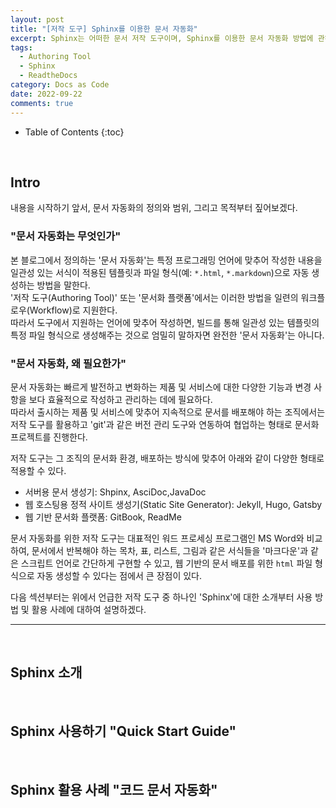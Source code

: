 ```yaml
---
layout: post
title: "[저작 도구] Sphinx를 이용한 문서 자동화"
excerpt: Sphinx는 어떠한 문서 저작 도구이며, Sphinx를 이용한 문서 자동화 방법에 관하여
tags:
  - Authoring Tool
  - Sphinx
  - ReadtheDocs
category: Docs as Code
date: 2022-09-22
comments: true
---
```


* Table of Contents
{:toc}

<br>

## Intro 
내용을 시작하기 앞서, 문서 자동화의 정의와 범위, 그리고 목적부터 짚어보겠다.<br>  

### "문서 자동화는 무엇인가"
본 블로그에서 정의하는 '문서 자동화'는 특정 프로그래밍 언어에 맞추어 작성한 내용을 일관성 있는 서식이 적용된 템플릿과 파일 형식(예: `*.html`, `*.markdown`)으로 자동 생성하는 방법을 말한다. <br>
'저작 도구(Authoring Tool)' 또는 '문서화 플랫폼'에서는 이러한 방법을 일련의 워크플로우(Workflow)로 지원한다. <br>
따라서 도구에서 지원하는 언어에 맞추어 작성하면, 빌드를 통해 일관성 있는 템플릿의 특정 파일 형식으로 생성해주는 것으로 엄밀히 말하자면 완전한 '문서 자동화'는 아니다. <br>

### "문서 자동화, 왜 필요한가"
문서 자동화는 빠르게 발전하고 변화하는 제품 및 서비스에 대한 다양한 기능과 변경 사항을 보다 효율적으로 작성하고 관리하는 데에 필요하다. <Br>
따라서 출시하는 제품 및 서비스에 맞추어 지속적으로 문서를 배포해야 하는 조직에서는 저작 도구를 활용하고 'git'과 같은 버전 관리 도구와 연동하여 협업하는 형태로 문서화 프로젝트를 진행한다.<br>

저작 도구는 그 조직의 문서화 환경, 배포하는 방식에 맞추어 아래와 같이 다양한 형태로 적용할 수 있다. <br>
 - 서버용 문서 생성기: Shpinx, AsciDoc,JavaDoc
 - 웹 호스팅용 정적 사이트 생성기(Static Site Generator): Jekyll, Hugo, Gatsby
 - 웹 기반 문서화 플랫폼: GitBook, ReadMe

문서 자동화를 위한 저작 도구는 대표적인 워드 프로세싱 프로그램인 MS Word와 비교하여, 문서에서 반복해야 하는 목차, 표, 리스트, 그림과 같은 서식들을 '마크다운'과 같은 스크립트 언어로 간단하게 구현할 수 있고, 웹 기반의 문서 배포를 위한 `html` 파일 형식으로 자동 생성할 수 있다는 점에서 큰 장점이 있다. <br>

다음 섹션부터는 위에서 언급한 저작 도구 중 하나인 'Sphinx'에 대한 소개부터 사용 방법 및 활용 사례에 대하여 설명하겠다.
   
---

<Br>

## Sphinx 소개

<br>

## Sphinx 사용하기 "Quick Start Guide"

<br>

## Sphinx 활용 사례 "코드 문서 자동화"



